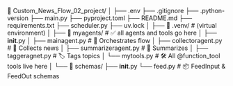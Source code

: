 📁 Custom_News_Flow_02_project/
│
├── .env
├── .gitignore
├── .python-version
├── main.py
├── pyproject.toml
├── README.md
├── requirements.txt
├── scheduler.py
├── uv.lock
│
├── 📁 .venv/                # (virtual environment)
│
├── 📁 myagents/             # ✅ all agents and tools go here
│   ├── __init__.py
│   ├── mainagent.py        # 🧠 Orchestrates flow
│   ├── collectoragent.py   # 📰 Collects news
│   ├── summarizeragent.py  # 📝 Summarizes
│   ├── taggeragnet.py      # 🏷️ Tags topics
│   └── mytools.py          # 🛠️ All @function_tool tools live here
│
└── 📁 schemas/
    ├── __init__.py
    └── feed.py             # 📦 FeedInput & FeedOut schemas
